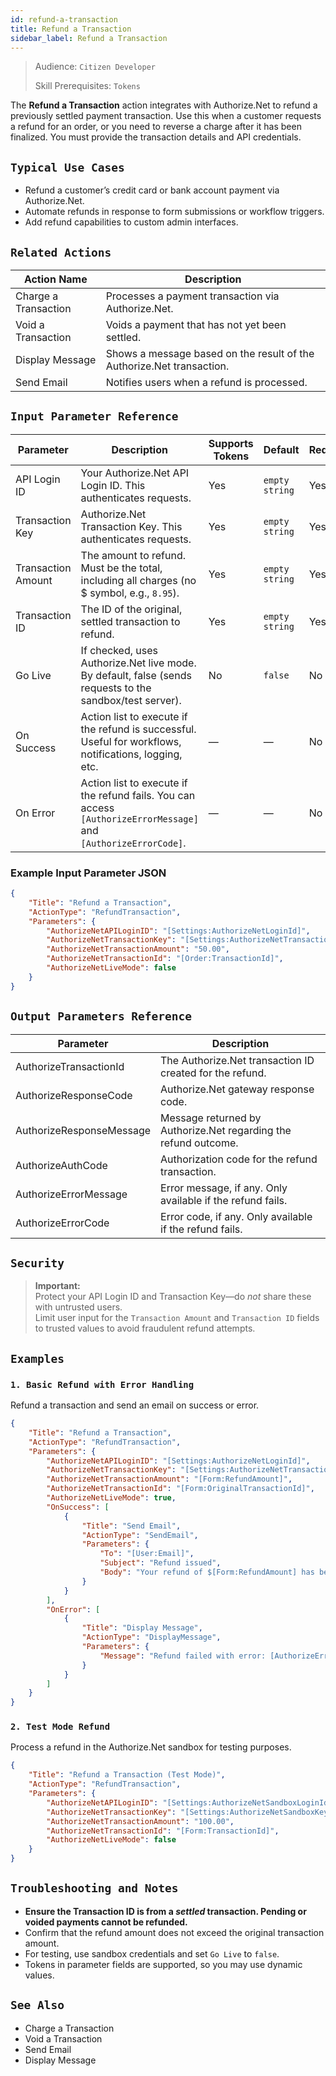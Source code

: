 ```yaml
---
id: refund-a-transaction
title: Refund a Transaction
sidebar_label: Refund a Transaction
---
```



> Audience: `Citizen Developer`
>
> Skill Prerequisites: `Tokens`

The **Refund a Transaction** action integrates with Authorize.Net to refund a previously settled payment transaction. Use this when a customer requests a refund for an order, or you need to reverse a charge after it has been finalized. You must provide the transaction details and API credentials.

## `Typical Use Cases`

* Refund a customer’s credit card or bank account payment via Authorize.Net.
* Automate refunds in response to form submissions or workflow triggers.
* Add refund capabilities to custom admin interfaces.

## `Related Actions`

| Action Name                       | Description                                                                                 |
| --------------------------------- | -------------------------------------------------------------------------------------------|
| Charge a Transaction              | Processes a payment transaction via Authorize.Net.                                          |
| Void a Transaction                | Voids a payment that has not yet been settled.                                              |
| Display Message                   | Shows a message based on the result of the Authorize.Net transaction.                       |
| Send Email                        | Notifies users when a refund is processed.                                                  |

## `Input Parameter Reference`

| Parameter              | Description                                                                                                  | Supports Tokens | Default         | Required |
|------------------------|--------------------------------------------------------------------------------------------------------------|-----------------|-----------------|----------|
| API Login ID           | Your Authorize.Net API Login ID. This authenticates requests.                                                | Yes             | `empty string`  | Yes      |
| Transaction Key        | Authorize.Net Transaction Key. This authenticates requests.                                                  | Yes             | `empty string`  | Yes      |
| Transaction Amount     | The amount to refund. Must be the total, including all charges (no $ symbol, e.g., `8.95`).                  | Yes             | `empty string`  | Yes      |
| Transaction ID         | The ID of the original, settled transaction to refund.                                                       | Yes             | `empty string`  | Yes      |
| Go Live                | If checked, uses Authorize.Net live mode. By default, false (sends requests to the sandbox/test server).      | No              | `false`         | No       |
| On Success             | Action list to execute if the refund is successful. Useful for workflows, notifications, logging, etc.        | —               | —               | No       |
| On Error               | Action list to execute if the refund fails. You can access `[AuthorizeErrorMessage]` and `[AuthorizeErrorCode]`. | —               | —               | No       |

### Example Input Parameter JSON

```json
{
    "Title": "Refund a Transaction",
    "ActionType": "RefundTransaction",
    "Parameters": {
        "AuthorizeNetAPILoginID": "[Settings:AuthorizeNetLoginId]",
        "AuthorizeNetTransactionKey": "[Settings:AuthorizeNetTransactionKey]",
        "AuthorizeNetTransactionAmount": "50.00",
        "AuthorizeNetTransactionId": "[Order:TransactionId]",
        "AuthorizeNetLiveMode": false
    }
}
```

## `Output Parameters Reference`

| Parameter                | Description                                                        |
|--------------------------|--------------------------------------------------------------------|
| AuthorizeTransactionId   | The Authorize.Net transaction ID created for the refund.           |
| AuthorizeResponseCode    | Authorize.Net gateway response code.                               |
| AuthorizeResponseMessage | Message returned by Authorize.Net regarding the refund outcome.    |
| AuthorizeAuthCode        | Authorization code for the refund transaction.                     |
| AuthorizeErrorMessage    | Error message, if any. Only available if the refund fails.         |
| AuthorizeErrorCode       | Error code, if any. Only available if the refund fails.            |

## `Security`

> **Important:**  
> Protect your API Login ID and Transaction Key—do *not* share these with untrusted users.  
> Limit user input for the `Transaction Amount` and `Transaction ID` fields to trusted values to avoid fraudulent refund attempts.

## `Examples`

### `1. Basic Refund with Error Handling`

Refund a transaction and send an email on success or error.

```json
{
    "Title": "Refund a Transaction",
    "ActionType": "RefundTransaction",
    "Parameters": {
        "AuthorizeNetAPILoginID": "[Settings:AuthorizeNetLoginId]",
        "AuthorizeNetTransactionKey": "[Settings:AuthorizeNetTransactionKey]",
        "AuthorizeNetTransactionAmount": "[Form:RefundAmount]",
        "AuthorizeNetTransactionId": "[Form:OriginalTransactionId]",
        "AuthorizeNetLiveMode": true,
        "OnSuccess": [
            {
                "Title": "Send Email",
                "ActionType": "SendEmail",
                "Parameters": {
                    "To": "[User:Email]",
                    "Subject": "Refund issued",
                    "Body": "Your refund of $[Form:RefundAmount] has been processed. Refund ID: [AuthorizeTransactionId]"
                }
            }
        ],
        "OnError": [
            {
                "Title": "Display Message",
                "ActionType": "DisplayMessage",
                "Parameters": {
                    "Message": "Refund failed with error: [AuthorizeErrorMessage] ([AuthorizeErrorCode])"
                }
            }
        ]
    }
}
```

### `2. Test Mode Refund`

Process a refund in the Authorize.Net sandbox for testing purposes.

```json
{
    "Title": "Refund a Transaction (Test Mode)",
    "ActionType": "RefundTransaction",
    "Parameters": {
        "AuthorizeNetAPILoginID": "[Settings:AuthorizeNetSandboxLoginId]",
        "AuthorizeNetTransactionKey": "[Settings:AuthorizeNetSandboxKey]",
        "AuthorizeNetTransactionAmount": "100.00",
        "AuthorizeNetTransactionId": "[Form:TransactionId]",
        "AuthorizeNetLiveMode": false
    }
}
```

## `Troubleshooting and Notes`

* **Ensure the Transaction ID is from a *settled* transaction. Pending or voided payments cannot be refunded.**
* Confirm that the refund amount does not exceed the original transaction amount.
* For testing, use sandbox credentials and set `Go Live` to `false`.
* Tokens in parameter fields are supported, so you may use dynamic values.

## `See Also`

* Charge a Transaction
* Void a Transaction
* Send Email
* Display Message
